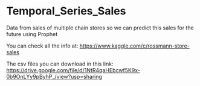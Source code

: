 # Temporal_Series_Sales
Data from sales of multiple chain stores so we can predict this sales for the future using Prophet

You can check all the info at: https://www.kaggle.com/c/rossmann-store-sales

The csv files you can download in this link: https://drive.google.com/file/d/1NtR4qaHEbcwf5K9x-0b9OnLYy9pByhP_/view?usp=sharing

